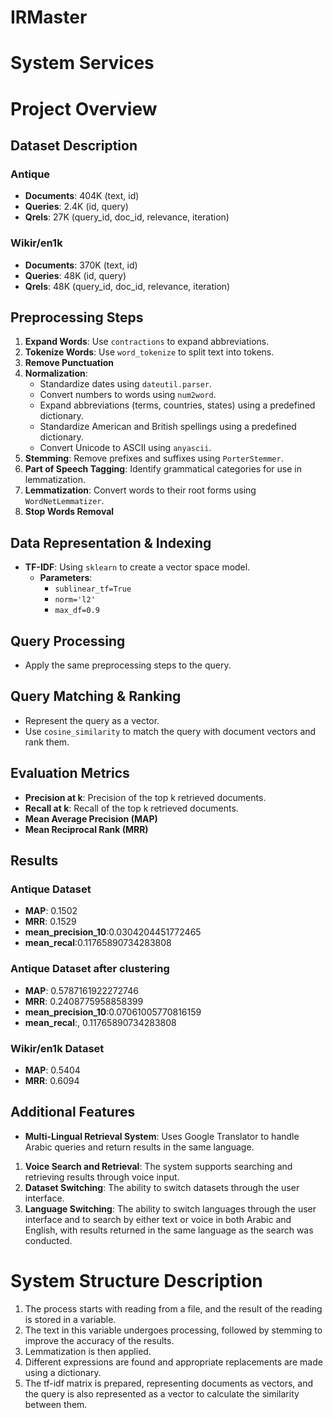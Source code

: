 # IRMaster
# System Services
# Project Overview

## Dataset Description

### Antique
- **Documents**: 404K (text, id)
- **Queries**: 2.4K (id, query)
- **Qrels**: 27K (query_id, doc_id, relevance, iteration)

### Wikir/en1k
- **Documents**: 370K (text, id)
- **Queries**: 48K (id, query)
- **Qrels**: 48K (query_id, doc_id, relevance, iteration)

## Preprocessing Steps

1. **Expand Words**: Use `contractions` to expand abbreviations.
2. **Tokenize Words**: Use `word_tokenize` to split text into tokens.
3. **Remove Punctuation**
4. **Normalization**:
   - Standardize dates using `dateutil.parser`.
   - Convert numbers to words using `num2word`.
   - Expand abbreviations (terms, countries, states) using a predefined dictionary.
   - Standardize American and British spellings using a predefined dictionary.
   - Convert Unicode to ASCII using `anyascii`.
5. **Stemming**: Remove prefixes and suffixes using `PorterStemmer`.
6. **Part of Speech Tagging**: Identify grammatical categories for use in lemmatization.
7. **Lemmatization**: Convert words to their root forms using `WordNetLemmatizer`.
8. **Stop Words Removal**

## Data Representation & Indexing

- **TF-IDF**: Using `sklearn` to create a vector space model.
  - **Parameters**:
    - `sublinear_tf=True`
    - `norm='l2'`
    - `max_df=0.9`

## Query Processing

- Apply the same preprocessing steps to the query.

## Query Matching & Ranking

- Represent the query as a vector.
- Use `cosine_similarity` to match the query with document vectors and rank them.

## Evaluation Metrics

- **Precision at k**: Precision of the top k retrieved documents.
- **Recall at k**: Recall of the top k retrieved documents.
- **Mean Average Precision (MAP)**
- **Mean Reciprocal Rank (MRR)**

## Results

### Antique Dataset
- **MAP**: 0.1502
- **MRR**: 0.1529
- **mean_precision_10**:0.0304204451772465
- **mean_recal**:0.11765890734283808

### Antique Dataset after clustering
- **MAP**: 0.5787161922272746
- **MRR**:  0.2408775958858399
- **mean_precision_10**:0.07061005770816159
- **mean_recal**:, 0.11765890734283808

### Wikir/en1k Dataset
- **MAP**: 0.5404
- **MRR**: 0.6094

## Additional Features

- **Multi-Lingual Retrieval System**: Uses Google Translator to handle Arabic queries and return results in the same language.

1. **Voice Search and Retrieval**: The system supports searching and retrieving results through voice input.
2. **Dataset Switching**: The ability to switch datasets through the user interface.
3. **Language Switching**: The ability to switch languages through the user interface and to search by either text or voice in both Arabic and English, with results returned in the same language as the search was conducted.

# System Structure Description

1. The process starts with reading from a file, and the result of the reading is stored in a variable.
2. The text in this variable undergoes processing, followed by stemming to improve the accuracy of the results.
3. Lemmatization is then applied.
4. Different expressions are found and appropriate replacements are made using a dictionary.
5. The tf-idf matrix is prepared, representing documents as vectors, and the query is also represented as a vector to calculate the similarity between them.

